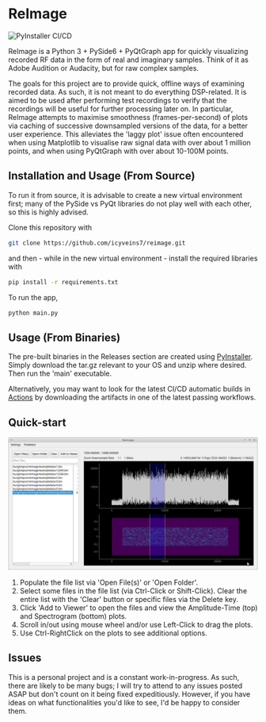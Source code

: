 # ReImage 

![PyInstaller CI/CD](https://github.com/icyveins7/reimage/actions/workflows/main.yaml/badge.svg)

ReImage is a Python 3 + PySide6 + PyQtGraph app for quickly visualizing recorded RF data in the form of real and imaginary samples. Think of it as Adobe Audition or Audacity, but for raw complex samples.

The goals for this project are to provide quick, offline ways of examining recorded data. As such, it is not meant to do everything DSP-related. It is aimed to be used after performing test recordings to verify that the recordings will be useful for further processing later on. In particular, ReImage attempts to maximise smoothness (frames-per-second) of plots via caching of successive downsampled versions of the data, for a better user experience. This alleviates the 'laggy plot' issue often encountered when using Matplotlib to visualise raw signal data with over about 1 million points, and when using PyQtGraph with over about 10-100M points.

## Installation and Usage (From Source)

To run it from source, it is advisable to create a new virtual environment first; many of the PySide vs PyQt libraries do not play well with each other, so this is highly advised.

Clone this repository with

```bash
git clone https://github.com/icyveins7/reimage.git
```

and then - while in the new virtual environment - install the required libraries with

```bash
pip install -r requirements.txt
```

To run the app,

```bash
python main.py
```

## Usage (From Binaries)

The pre-built binaries in the Releases section are created using [PyInstaller](https://github.com/pyinstaller/pyinstaller). Simply download the tar.gz relevant to your OS and unzip where desired. Then run the 'main' executable.

Alternatively, you may want to look for the latest CI/CD automatic builds in [Actions](https://github.com/icyveins7/reimage/actions) by downloading the artifacts in one of the latest passing workflows.

## Quick-start

![](screenshot.jpg)

1. Populate the file list via 'Open File(s)' or 'Open Folder'.
2. Select some files in the file list (via Ctrl-Click or Shift-Click). Clear the entire list with the 'Clear' button or specific files via the Delete key.
4. Click 'Add to Viewer' to open the files and view the Amplitude-Time (top) and Spectrogram (bottom) plots.
5. Scroll in/out using mouse wheel and/or use Left-Click to drag the plots.
6. Use Ctrl-RightClick on the plots to see additional options.

## Issues

This is a personal project and is a constant work-in-progress. As such, there are likely to be many bugs; I will try to attend to any issues posted ASAP but don't count on it being fixed expeditiously. However, if you have ideas on what functionalities you'd like to see, I'd be happy to consider them.


